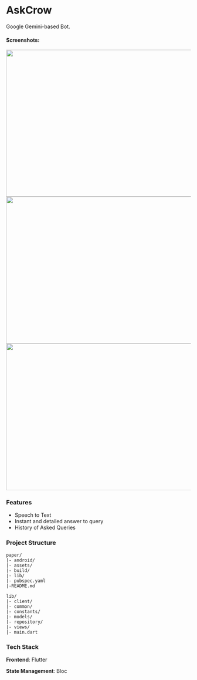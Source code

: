 # AskCrow

Google Gemini-based Bot.


#### Screenshots:


<img src="https://i.ibb.co/NsgK8gf/Screenshot-from-2023-11-03-01-02-39.png" width="800" height="400">

<img src="https://i.ibb.co/hRKYCCg/ss2.png" width="800" height="400">

<img src="https://i.ibb.co/d0TYJWJ/ss3.png" width="800" height="400">



### Features
- Speech to Text 
- Instant and detailed answer to query 
- History of Asked Queries


### Project Structure
```
paper/
|- android/
|- assets/
|- build/
|- lib/
|- pubspec.yaml
|-README.md
```

```
lib/
|- client/
|- common/
|- constants/
|- models/
|- repository/
|- views/
|- main.dart
```





### Tech Stack

**Frontend**: Flutter

**State Management**: Bloc
